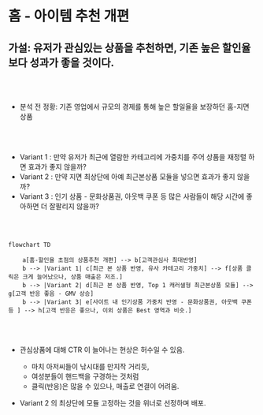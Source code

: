 # 홈 - 아이템 추천 개편

## 가설: 유저가 관심있는 상품을 추천하면, 기존 높은 할인율보다 성과가 좋을 것이다.

<br><br>

* 분석 전 정황: 기존 영업에서 규모의 경제를 통해 높은 할일율을 보장하던 홈-지면 상품

<br><br>

* Variant 1 : 만약 유저가 최근에 열람한 카테고리에 가중치를 주어 상품을 재정렬 하면 효과가 좋지 않을까?
* Variant 2 : 만약 지면 최상단에 아예 최근본상품 모듈을 넣으면 효과가 좋지 않을까? 
* Variant 3 : 인기 상품 - 문화상품권, 아웃백 쿠폰 등 많은 사람들이 해당 시간에 좋아하면 더 잘팔리지 않을까?

<br><br>

```mermaid
flowchart TD

    a[홈-할인율 초점의 상품추천 개편] --> b[고객관심사 최대반영]
    b --> |Variant 1| c[최근 본 상품 반영, 유사 카테고리 가중치] --> f[상품 클릭은 크게 늘어났으나, 상품 매출은 저조.]
    b --> |Variant 2| d[최근 본 상품 반영, Top 1 캐러샐형 최근본상품 모듈] --> g[고객 반응 좋음 - GMV 상승]
    b --> |Variant 3| e[사이트 내 인기상품 가중치 반영 - 문화상품권, 아웃백 쿠폰 등 ] --> h[고객 반응은 좋으나, 이외 상품은 Best 영역과 비슷.]

```
<br><br>

* 관심상품에 대해 CTR 이 늘어나는 현상은 허수일 수 있음.
  * 마치 아저씨들이 낚시대를 만지작 거리듯,
  * 여성분들이 핸드백을 구경하는 것처럼
  * 클릭(반응)은 많을 수 있으나, 매출로 연결이 어려움.

* Variant 2 의 최상단에 모듈 고정하는 것을 위너로 선정하며 배포.